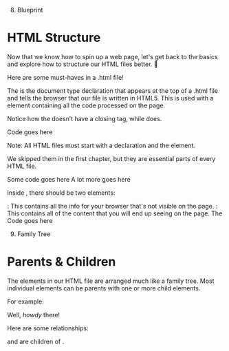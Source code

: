 08. Blueprint

# HTML Structure
Now that we know how to spin up a web page, let's get back to the basics and explore how to structure our HTML files better. 📄

Here are some must-haves in a .html file!

The <!DOCTYPE html> is the document type declaration that appears at the top of a .html file and tells the browser that our file is written in HTML5. This is used with a <html> element containing all the code processed on the page.

Notice how the <!DOCTYPE html> doesn’t have a closing tag, while <html> does.

<!DOCTYPE html>
<html>
  Code goes here
</html>

Note: All HTML files must start with a <!DOCTYPE html> declaration and the <html> element.

We skipped them in the first chapter, but they are essential parts of every HTML file.

<!DOCTYPE html>
<html>
  <head>
    Some code goes here
  </head>
  <body>
    A lot more goes here
  </body>
</html>

Inside <html>, there should be two elements:

<head>: This contains all the info for your browser that's not visible on the page.
<body>: This contains all of the content that you will end up seeing on the page.
The <title> element goes in the <head> and assigns text to the tab in our browser.

This is what the browser tab looks like when you visit codedex.io:


The code for this would be:

<!DOCTYPE html>
<html>
  <head>
    <title>Codédex | Start your coding adventure ⋆˙⟡</title>
  </head>
  <body>
    Code goes here
  </body>
</html>


09. Family Tree
# Parents & Children
The elements in our HTML file are arranged much like a family tree. Most individual elements can be parents with one or more child elements.

For example:

<!DOCTYPE html>
<html>
  <head>
    <title>My Web Page</title>
  </head>
  <body>
    <p>Well, <i>howdy</i> there!</p>
  </body>
</html>

Here are some relationships:

<head> and <body> are children of <html>.
<title> is the child of <head>.
<i> is child of <p> and grandkid of <body>.
Now, what’s the relationship between <i> and <title>? Haha kidding.

# Siblings
Elements can also be siblings if they share a direct parent element. Take this unordered list, for instance:

<body>
  <ul>
    <li>🍄 Mario</li>
    <li>🐢 Luigi</li>
  </ul>
</body>

The two <li> elements are siblings because both are children of the same parent, the <ul> element.

10. Craigslist Ad
# Comments
Comments are useful for taking notes about the logic and intentions behind different parts of our web page. They help us understand what our code is doing, especially if it was written a while ago.

Not only should comments benefit whoever wrote the code, but they should also be helpful to anyone reviewing it later.

How do we comment in HTML? It’s simple:

<!-- I am a comment. -->
<p>And I'm not a comment!</p>

Everything surrounded by the <!-- and --> comment markers is ignored and not rendered on the browser:

<!-- Let’s make you a comment, too. -->
<!-- <p>Nooo!</p> -->

# Inline vs. Multi-line
Comments are super flexible because they can span multiple lines:

<!--
  This is also a comment.
-->

They can also be used within an element:

<p>This text is visible. <!-- But this is not. --></p>

Note: It isn't recommended that you be excessive with comments. They should be used sparingly and removed when no longer needed.
